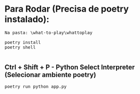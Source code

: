 # Para Rodar (Precisa de poetry instalado):

<pre>
Na pasta: \what-to-play\whattoplay

poetry install
poetry shell

</pre>

## Ctrl + Shift + P - Python Select Interpreter (Selecionar ambiente poetry)

<pre>
poetry run python app.py
</pre>
